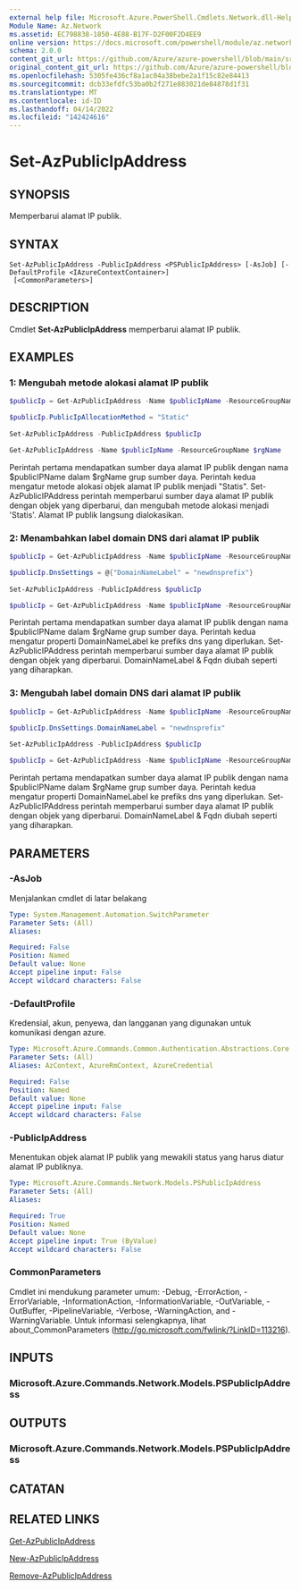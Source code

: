 ```yaml
---
external help file: Microsoft.Azure.PowerShell.Cmdlets.Network.dll-Help.xml
Module Name: Az.Network
ms.assetid: EC798838-1850-4E88-B17F-D2F00F2D4EE9
online version: https://docs.microsoft.com/powershell/module/az.network/set-azpublicipaddress
schema: 2.0.0
content_git_url: https://github.com/Azure/azure-powershell/blob/main/src/Network/Network/help/Set-AzPublicIpAddress.md
original_content_git_url: https://github.com/Azure/azure-powershell/blob/main/src/Network/Network/help/Set-AzPublicIpAddress.md
ms.openlocfilehash: 5305fe436cf8a1ac04a38bebe2a1f15c82e84413
ms.sourcegitcommit: dcb33efdfc53ba0b2f271e883021de84878d1f31
ms.translationtype: MT
ms.contentlocale: id-ID
ms.lasthandoff: 04/14/2022
ms.locfileid: "142424616"
---
```

# Set-AzPublicIpAddress

## SYNOPSIS
Memperbarui alamat IP publik.

## SYNTAX

```
Set-AzPublicIpAddress -PublicIpAddress <PSPublicIpAddress> [-AsJob] [-DefaultProfile <IAzureContextContainer>]
 [<CommonParameters>]
```

## DESCRIPTION
Cmdlet **Set-AzPublicIpAddress** memperbarui alamat IP publik.

## EXAMPLES

### 1: Mengubah metode alokasi alamat IP publik
```powershell
$publicIp = Get-AzPublicIpAddress -Name $publicIpName -ResourceGroupName $rgName

$publicIp.PublicIpAllocationMethod = "Static"
    
Set-AzPublicIpAddress -PublicIpAddress $publicIp

Get-AzPublicIpAddress -Name $publicIpName -ResourceGroupName $rgName
```

 Perintah pertama mendapatkan sumber daya alamat IP publik dengan nama $publicIPName dalam $rgName grup sumber daya.
Perintah kedua mengatur metode alokasi objek alamat IP publik menjadi "Statis".
Set-AzPublicIPAddress perintah memperbarui sumber daya alamat IP publik dengan objek yang diperbarui, dan mengubah metode alokasi menjadi 'Statis'. Alamat IP publik langsung dialokasikan.

### 2: Menambahkan label domain DNS dari alamat IP publik
```powershell
$publicIp = Get-AzPublicIpAddress -Name $publicIpName -ResourceGroupName $rgName

$publicIp.DnsSettings = @{"DomainNameLabel" = "newdnsprefix"}
    
Set-AzPublicIpAddress -PublicIpAddress $publicIp

$publicIp = Get-AzPublicIpAddress -Name $publicIpName -ResourceGroupName $rgName
```

Perintah pertama mendapatkan sumber daya alamat IP publik dengan nama $publicIPName dalam $rgName grup sumber daya.
Perintah kedua mengatur properti DomainNameLabel ke prefiks dns yang diperlukan.
Set-AzPublicIPAddress perintah memperbarui sumber daya alamat IP publik dengan objek yang diperbarui. DomainNameLabel & Fqdn diubah seperti yang diharapkan.
    
### 3: Mengubah label domain DNS dari alamat IP publik
```powershell
$publicIp = Get-AzPublicIpAddress -Name $publicIpName -ResourceGroupName $rgName

$publicIp.DnsSettings.DomainNameLabel = "newdnsprefix"
    
Set-AzPublicIpAddress -PublicIpAddress $publicIp

$publicIp = Get-AzPublicIpAddress -Name $publicIpName -ResourceGroupName $rgName
```

Perintah pertama mendapatkan sumber daya alamat IP publik dengan nama $publicIPName dalam $rgName grup sumber daya.
Perintah kedua mengatur properti DomainNameLabel ke prefiks dns yang diperlukan.
Set-AzPublicIPAddress perintah memperbarui sumber daya alamat IP publik dengan objek yang diperbarui. DomainNameLabel & Fqdn diubah seperti yang diharapkan.

## PARAMETERS

### -AsJob
Menjalankan cmdlet di latar belakang

```yaml
Type: System.Management.Automation.SwitchParameter
Parameter Sets: (All)
Aliases:

Required: False
Position: Named
Default value: None
Accept pipeline input: False
Accept wildcard characters: False
```

### -DefaultProfile
Kredensial, akun, penyewa, dan langganan yang digunakan untuk komunikasi dengan azure.

```yaml
Type: Microsoft.Azure.Commands.Common.Authentication.Abstractions.Core.IAzureContextContainer
Parameter Sets: (All)
Aliases: AzContext, AzureRmContext, AzureCredential

Required: False
Position: Named
Default value: None
Accept pipeline input: False
Accept wildcard characters: False
```

### -PublicIpAddress
Menentukan objek alamat IP publik yang mewakili status yang harus diatur alamat IP publiknya.

```yaml
Type: Microsoft.Azure.Commands.Network.Models.PSPublicIpAddress
Parameter Sets: (All)
Aliases:

Required: True
Position: Named
Default value: None
Accept pipeline input: True (ByValue)
Accept wildcard characters: False
```

### CommonParameters
Cmdlet ini mendukung parameter umum: -Debug, -ErrorAction, -ErrorVariable, -InformationAction, -InformationVariable, -OutVariable, -OutBuffer, -PipelineVariable, -Verbose, -WarningAction, and -WarningVariable. Untuk informasi selengkapnya, lihat about_CommonParameters (http://go.microsoft.com/fwlink/?LinkID=113216).

## INPUTS

### Microsoft.Azure.Commands.Network.Models.PSPublicIpAddress

## OUTPUTS

### Microsoft.Azure.Commands.Network.Models.PSPublicIpAddress

## CATATAN

## RELATED LINKS

[Get-AzPublicIpAddress](./Get-AzPublicIpAddress.md)

[New-AzPublicIpAddress](./New-AzPublicIpAddress.md)

[Remove-AzPublicIpAddress](./Remove-AzPublicIpAddress.md)


